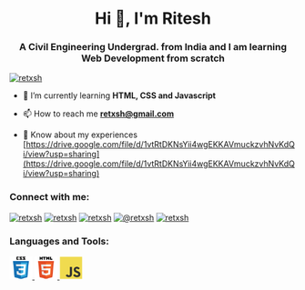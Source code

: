 <h1 align="center">Hi 👋, I'm Ritesh</h1>
<h3 align="center">A Civil Engineering Undergrad. from India and I am learning Web Development from scratch</h3>

<p align="left"> <a href="https://twitter.com/retxsh" target="blank"><img src="https://img.shields.io/twitter/follow/retxsh?logo=twitter&style=for-the-badge" alt="retxsh" /></a> </p>

- 🌱 I’m currently learning **HTML, CSS and Javascript**

- 📫 How to reach me **retxsh@gmail.com**

- 📄 Know about my experiences [https://drive.google.com/file/d/1vtRtDKNsYii4wgEKKAVmuckzvhNvKdQi/view?usp=sharing](https://drive.google.com/file/d/1vtRtDKNsYii4wgEKKAVmuckzvhNvKdQi/view?usp=sharing)

<h3 align="left">Connect with me:</h3>
<p align="left">
<a href="https://twitter.com/retxsh" target="blank"><img align="center" src="https://raw.githubusercontent.com/rahuldkjain/github-profile-readme-generator/master/src/images/icons/Social/twitter.svg" alt="retxsh" height="30" width="40" /></a>
<a href="https://linkedin.com/in/retxsh" target="blank"><img align="center" src="https://raw.githubusercontent.com/rahuldkjain/github-profile-readme-generator/master/src/images/icons/Social/linked-in-alt.svg" alt="retxsh" height="30" width="40" /></a>
<a href="https://instagram.com/retxsh" target="blank"><img align="center" src="https://raw.githubusercontent.com/rahuldkjain/github-profile-readme-generator/master/src/images/icons/Social/instagram.svg" alt="retxsh" height="30" width="40" /></a>
<a href="https://medium.com/@retxsh" target="blank"><img align="center" src="https://raw.githubusercontent.com/rahuldkjain/github-profile-readme-generator/master/src/images/icons/Social/medium.svg" alt="@retxsh" height="30" width="40" /></a>
<a href="https://www.hackerrank.com/retxsh" target="blank"><img align="center" src="https://raw.githubusercontent.com/rahuldkjain/github-profile-readme-generator/master/src/images/icons/Social/hackerrank.svg" alt="retxsh" height="30" width="40" /></a>
</p>

<h3 align="left">Languages and Tools:</h3>
<p align="left"> <a href="https://www.w3schools.com/css/" target="_blank" rel="noreferrer"> <img src="https://raw.githubusercontent.com/devicons/devicon/master/icons/css3/css3-original-wordmark.svg" alt="css3" width="40" height="40"/> </a> <a href="https://www.w3.org/html/" target="_blank" rel="noreferrer"> <img src="https://raw.githubusercontent.com/devicons/devicon/master/icons/html5/html5-original-wordmark.svg" alt="html5" width="40" height="40"/> </a> <a href="https://developer.mozilla.org/en-US/docs/Web/JavaScript" target="_blank" rel="noreferrer"> <img src="https://raw.githubusercontent.com/devicons/devicon/master/icons/javascript/javascript-original.svg" alt="javascript" width="40" height="40"/> </a> </p>
